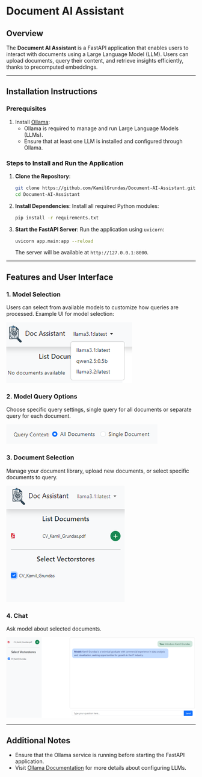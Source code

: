 # Document AI Assistant

## Overview

The **Document AI Assistant** is a FastAPI application that enables users to interact with documents using a Large Language Model (LLM). Users can upload documents, query their content, and retrieve insights efficiently, thanks to precomputed embeddings.

---

## Installation Instructions

### Prerequisites

1. Install [Ollama](https://ollama.com/):
   - Ollama is required to manage and run Large Language Models (LLMs).
   - Ensure that at least one LLM is installed and configured through Ollama.

### Steps to Install and Run the Application

1. **Clone the Repository**:
   ```bash
   git clone https://github.com/KamilGrundas/Document-AI-Assistant.git
   cd Document-AI-Assistant
   ```

2. **Install Dependencies**:
   Install all required Python modules:
   ```bash
   pip install -r requirements.txt
   ```

3. **Start the FastAPI Server**:
   Run the application using `uvicorn`:
   ```bash
   uvicorn app.main:app --reload
   ```

   The server will be available at `http://127.0.0.1:8000`.

---

## Features and User Interface

### 1. **Model Selection**
   Users can select from available models to customize how queries are processed. Example UI for model selection:

   ![Model Selection Screenshot](app/static/images/model_selection.png)

### 2. **Model Query Options**
   Choose specific query settings, single query for all documents or separate query for each document.

   ![Model Query Options Screenshot](app/static/images/query_settings.png)

### 3. **Document Selection**
   Manage your document library, upload new documents, or select specific documents to query.

   ![Document Selection Screenshot](app/static/images/document_selection.png)

### 4. **Chat**
   Ask model about selected documents.

   ![Document Selection Screenshot](app/static/images/chat.png)

---

## Additional Notes

- Ensure that the Ollama service is running before starting the FastAPI application.
- Visit [Ollama Documentation](https://ollama.com/) for more details about configuring LLMs.
